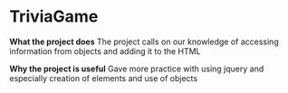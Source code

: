 # TriviaGame
**What the project does**
The project calls on our knowledge of accessing information from objects and adding it to the HTML


**Why the project is useful**
Gave more practice with using jquery and especially creation of elements and use of objects

